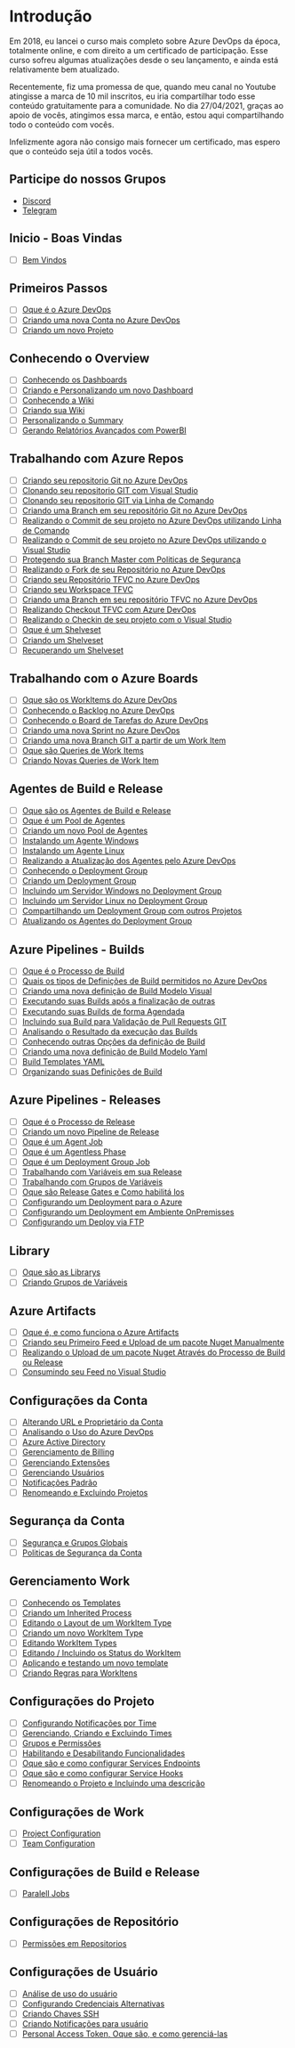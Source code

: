  # Introdução
  Em 2018, eu lancei o curso mais completo sobre Azure DevOps da época, totalmente online, e com direito a um certificado de participação. Esse curso sofreu algumas atualizações desde o seu lançamento, e ainda está relativamente bem atualizado. 

Recentemente, fiz uma promessa de que, quando meu canal no Youtube atingisse a marca de 10 mil inscritos, eu iria compartilhar todo esse conteúdo gratuitamente para a comunidade. No dia 27/04/2021, graças ao apoio de vocês, atingimos essa marca, e então, estou aqui compartilhando todo o conteúdo com vocês.

Infelizmente agora não consigo mais fornecer um certificado, mas espero que o conteúdo seja útil a todos vocês.

## Participe do nossos Grupos
-  [Discord](https://discord.gg/HAr9WFYkpB)
-  [Telegram](https://t.me/github_br)
  
 ## Inicio - Boas Vindas
 - [ ] [Bem Vindos](https://youtu.be/BL1P94orXC4)

## Primeiros Passos
- [ ] [Oque é o Azure DevOps](https://youtu.be/Gwb6_hEXiJA)
- [ ] [Criando uma nova Conta no Azure DevOps](https://youtu.be/hq3wEy-TQ5I)
- [ ] [Criando um novo Projeto](https://youtu.be/wqIcWQRlmXs)

## Conhecendo o Overview
- [ ] [Conhecendo os Dashboards](https://youtu.be/1qoMh6qwoA0)
- [ ] [Criando e Personalizando um novo Dashboard](https://youtu.be/aZ8o4IUFR68)
- [ ] [Conhecendo a Wiki](https://youtu.be/r1dNK6mZZCM)
- [ ] [Criando sua Wiki](https://youtu.be/Yl8saG_9P7k)
- [ ] [Personalizando o Summary](https://youtu.be/wXwPQOHAOhQ)
- [ ] [Gerando Relatórios Avançados com PowerBI](https://youtu.be/aDGhYs6LySU)

##  Trabalhando com Azure Repos
- [ ] [Criando seu repositorio Git no Azure DevOps](https://youtu.be/8tyFhaBD0Nw)
- [ ] [Clonando seu repositorio GIT com Visual Studio](https://youtu.be/UybEhnD3N0k)
- [ ] [Clonando seu repositorio GIT via Linha de Comando](https://youtu.be/x6Nt65SaM9c)
- [ ] [Criando uma Branch em seu repositório Git no Azure DevOps](https://youtu.be/JqU0-N-x49E)
- [ ] [Realizando o Commit de seu projeto no Azure DevOps utilizando Linha de Comando](https://youtu.be/aVkHEvSEQzQ)
- [ ] [Realizando o Commit de seu projeto no Azure DevOps utilizando o Visual Studio](https://youtu.be/-TNuqyTIbU0)
- [ ] [Protegendo sua Branch Master com Politicas de Segurança](https://youtu.be/aqBeO2OaC54)
- [ ] [Realizando o Fork de seu Repositório no Azure DevOps](https://youtu.be/GlwodNkl75U)
- [ ] [Criando seu Repositório TFVC no Azure DevOps](https://youtu.be/ffoZznPM9BQ)
- [ ] [Criando seu Workspace TFVC](https://youtu.be/p6VK82hK1Vk)
- [ ] [Criando uma Branch em seu repositório TFVC no Azure DevOps](https://youtu.be/T58WG2kVH40)
- [ ] [Realizando Checkout TFVC com Azure DevOps](https://youtu.be/iEOkZcDhoYE)
- [ ] [Realizando o Checkin de seu projeto com o Visual Studio](https://youtu.be/CqH_xtdSSnE)
- [ ] [Oque é um Shelveset](https://youtu.be/1jxuf3K4n4M)
- [ ] [Criando um Shelveset](https://youtu.be/j72j_KJZmZ4)
- [ ] [Recuperando um Shelveset](https://youtu.be/F0Ugjof-RiA)

## Trabalhando com o Azure Boards
- [ ] [Oque são os WorkItems do Azure DevOps](https://youtu.be/QdyDK0qTvso)
- [ ] [Conhecendo o Backlog no Azure DevOps](https://youtu.be/AWAd7zHQCyM)
- [ ] [Conhecendo o Board de Tarefas do Azure DevOps](https://youtu.be/Y5D_P9NQJA4)
- [ ] [Criando uma nova Sprint no Azure DevOps](https://youtu.be/p9KHM9xVs9w)
- [ ] [Criando uma nova Branch GIT a partir de um Work Item](https://youtu.be/-jvGxP5Q8nU)
- [ ] [Oque são Queries de Work Items](https://youtu.be/IEEg2y2Jz8I)
- [ ] [Criando Novas Queries de Work Item](https://youtu.be/IzjkZnO9pOU)

## Agentes de Build e Release
- [ ] [Oque são os Agentes de Build e Release](https://youtu.be/ooAlpKtF7ls)
- [ ] [Oque é um Pool de Agentes](https://youtu.be/yXRwZEd1dIw)
- [ ] [Criando um novo Pool de Agentes](https://youtu.be/_oNzl4SILbk)
- [ ] [Instalando um Agente Windows](https://youtu.be/MA8oetWHwYI)
- [ ] [Instalando um Agente Linux](https://youtu.be/MXPjO2NXf_0)
- [ ] [Realizando a Atualização dos Agentes pelo Azure DevOps](https://youtu.be/Bpx_N4TxrSw)
- [ ] [Conhecendo o Deployment Group](https://youtu.be/gSRjR0DyKHg)
- [ ] [Criando um Deployment Group](https://youtu.be/HTOZDS_Nres)
- [ ] [Incluindo um Servidor Windows no Deployment Group](https://youtu.be/Qtq-3Um-Jck)
- [ ] [Incluindo um Servidor Linux no Deployment Group](https://youtu.be/QHllq67ZGic)
- [ ] [Compartilhando um Deployment Group com outros Projetos](https://youtu.be/2FFnCmwmy2g)
- [ ] [Atualizando os Agentes do Deployment Group](https://youtu.be/HA2lFkgr2OE)

## Azure Pipelines - Builds
- [ ] [Oque é o Processo de Build](https://youtu.be/s2yyWYVCNr8)
- [ ] [Quais os tipos de Definições de Build permitidos no Azure DevOps](https://youtu.be/-A8qYswJ898)
- [ ] [Criando uma nova definição de Build Modelo Visual](https://youtu.be/KAxIo5O6FYI)
- [ ] [Executando suas Builds após a finalização de outras](https://youtu.be/6h3DcDAqh0c)
- [ ] [Executando suas Builds de forma Agendada](https://youtu.be/q08Jl6WPcY4)
- [ ] [Incluindo sua Build para Validação de Pull Requests GIT](https://youtu.be/LcRhjP3p0Q8)
- [ ] [Analisando o Resultado da execução das Builds](https://youtu.be/8rchtQSGYAo)
- [ ] [Conhecendo outras Opções da definição de Build](https://youtu.be/WIoGC8drahE)
- [ ] [Criando uma nova definição de Build Modelo Yaml](https://youtu.be/Ul2SHVmU3Ls)
- [ ] [Build Templates YAML](https://youtu.be/tqznM2yN1aM)
- [ ] [Organizando suas Definições de Build](https://youtu.be/cNk04bdF0QE)

## Azure Pipelines - Releases
- [ ] [Oque é o Processo de Release](https://youtu.be/chy-UBVyIw4)
- [ ] [Criando um novo Pipeline de Release](https://youtu.be/jbIsP-OK2_s)
- [ ] [Oque é um Agent Job](https://youtu.be/bSTeliOK8Oo)
- [ ] [Oque é um Agentless Phase](https://youtu.be/7Z0UG_hu6yE)
- [ ] [Oque é um Deployment Group Job](https://youtu.be/CU0qxPjkl1I)
- [ ] [Trabalhando com Variáveis em sua Release](https://youtu.be/OVMqf_XsXPg)
- [ ] [Trabalhando com Grupos de Variáveis](https://youtu.be/wOfBoaSQxWU)
- [ ] [Oque são Release Gates e Como habilitá los](https://youtu.be/gYB6rqxsqdo)
- [ ] [Configurando um Deployment para o Azure](https://youtu.be/dmX0nKwpQ64)
- [ ] [Configurando um Deployment em Ambiente OnPremisses](https://youtu.be/xJWqbOyWNMU)
- [ ] [Configurando um Deploy via FTP](https://youtu.be/egpaRFwj3Ps)

## Library
- [ ] [Oque são as Librarys](https://youtu.be/RYr76xnSSXk)
- [ ] [Criando Grupos de Variáveis](https://youtu.be/UYEFnjT9_IE)

## Azure Artifacts
- [ ] [Oque é, e como funciona o Azure Artifacts](https://youtu.be/2_8yrsRo1o4)
- [ ] [Criando seu Primeiro Feed e Upload de um pacote Nuget Manualmente](https://youtu.be/J0Lk5a7r5OU)
- [ ] [Realizando o Upload de um pacote Nuget Através do Processo de Build ou Release](https://youtu.be/KknfiVCXZow)
- [ ] [Consumindo seu Feed no Visual Studio](https://youtu.be/3ChYnLSaMAM)

## Configurações da Conta
- [ ] [Alterando URL e Proprietário da Conta](https://youtu.be/r7bBcwq_1lA)
- [ ] [Analisando o Uso do Azure DevOps](https://youtu.be/p7c5fMCR-QM)
- [ ] [Azure Active Directory](https://youtu.be/XsRnIMfDKZk)
- [ ] [Gerenciamento de Billing](https://youtu.be/Ne2SUTljQYM)
- [ ] [Gerenciando Extensões](https://youtu.be/Qc1GJQI6x48)
- [ ] [Gerenciando Usuários](https://youtu.be/K_KLnWLB7MY)
- [ ] [Notificações Padrão](https://youtu.be/a4KytuXs5A8)
- [ ] [Renomeando e Excluindo Projetos](https://youtu.be/OelOcGRsMhE)

## Segurança da Conta
- [ ] [Segurança e Grupos Globais](https://youtu.be/i19FNZwbH54)
- [ ] [Politicas de Segurança da Conta](https://youtu.be/wShmRbsaNeA)

## Gerenciamento Work
- [ ] [Conhecendo os Templates](https://youtu.be/0EZ5mnxkVMw)
- [ ] [Criando um Inherited Process](https://youtu.be/tP2-o2IxFXc)
- [ ] [Editando o Layout de um WorkItem Type](https://youtu.be/2GiNzDalvZ4)
- [ ] [Criando um novo WorkItem Type](https://youtu.be/wla12YeV0sw)
- [ ] [Editando WorkItem Types](https://youtu.be/tiUB748-pX4)
- [ ] [Editando / Incluindo os Status do WorkItem](https://youtu.be/n9h6jZ7KpSI)
- [ ] [Aplicando e testando um novo template](https://youtu.be/LtYYeycxUo0)
- [ ] [Criando Regras para WorkItens](https://youtu.be/rKOl0X2d8wE)

## Configurações do Projeto
- [ ] [Configurando Notificações por Time](https://youtu.be/oF15w7WaWpA)
- [ ] [Gerenciando, Criando e Excluindo Times](https://youtu.be/b7Sc_YB-_ww)
- [ ] [Grupos e Permissões](https://youtu.be/Bsyx2LKSoM8)
- [ ] [Habilitando e Desabilitando Funcionalidades](https://youtu.be/R0Brjn8sY2w)
- [ ] [Oque são e como configurar Services Endpoints](https://youtu.be/Le2YXEhqnvM)
- [ ] [Oque são e como configurar Service Hooks](https://youtu.be/8_-grQLIlFM)
- [ ] [Renomeando o Projeto e Incluindo uma descrição](https://youtu.be/_bdjl5WDfRo)

## Configurações de Work
- [ ] [Project Configuration](https://youtu.be/eJscFzkGyJk)
- [ ] [Team Configuration](https://youtu.be/muZoG4gDoB0)

## Configurações de Build e Release
- [ ] [Paralell Jobs](https://youtu.be/MuEjkH8Qo8s)

##  Configurações de Repositório
- [ ] [Permissões em Repositorios](https://youtu.be/lK5p30vok64)
## Configurações de Usuário
- [ ] [Análise de uso do usuário](https://youtu.be/ji4mrYS78ks)
- [ ] [Configurando Credenciais Alternativas](https://youtu.be/G3rCECx3g3U)
- [ ] [Criando Chaves SSH](https://youtu.be/TxRarjAOwdU)
- [ ] [Criando Notificações para usuário](https://youtu.be/Wm0L14JsTrA)
- [ ] [Personal Access Token, Oque são, e como gerenciá-las](https://youtu.be/rjuiHPXVKPY)
